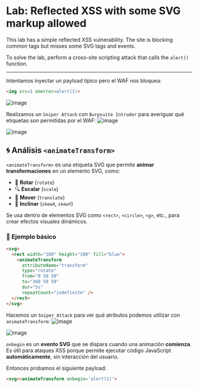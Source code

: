 # Lab: Reflected XSS with some SVG markup allowed

This lab has a simple reflected XSS vulnerability. The site is blocking common tags but misses some SVG tags and events.

To solve the lab, perform a cross-site scripting attack that calls the `alert()` function.

---

Intentamos inyectar un payload típico pero el WAF nos bloquea:
```html
<img src=1 onerror=alert(1)>
```
![image](https://github.com/user-attachments/assets/f90767f5-53f2-48fb-88fd-4fd7a54b04e9)

Realizamos un `Sniper Attack` con `Burpsuite Intruder` para averiguar qué etiquetas son permitidas por el WAF:
![image](https://github.com/user-attachments/assets/5ef5442b-df2c-4d8d-85f3-515c20729ed4)

![image](https://github.com/user-attachments/assets/5a72489f-0666-40ad-b393-78140b4a6381)

## 🌀 Análisis `<animateTransform>`

`<animateTransform>` es una etiqueta SVG que permite **animar transformaciones** en un elemento SVG, como:

- 🔄 **Rotar** (`rotate`)
- 🔍 **Escalar** (`scale`)
- 🧭 **Mover** (`translate`)
- 📐 **Inclinar** (`skewX`, `skewY`)

Se usa dentro de elementos SVG como `<rect>`, `<circle>`, `<g>`, etc., para crear efectos visuales dinámicos.

### 🧪 Ejemplo básico

```html
<svg>
  <rect width="100" height="100" fill="blue">
    <animateTransform 
      attributeName="transform"
      type="rotate"
      from="0 50 50"
      to="360 50 50"
      dur="5s"
      repeatCount="indefinite" />
  </rect>
</svg>
```
Hacemos un `Sniper Attack` para ver qué atributos podemos utilizar con `animateTransform`:
![image](https://github.com/user-attachments/assets/f8708389-255b-4f2d-b041-3a36f7f796fb)

![image](https://github.com/user-attachments/assets/2d586a17-9504-45c4-a5c1-e10a6964b462)

`onbegin` es un **evento SVG** que se dispara cuando una animación **comienza**. Es útil para ataques XSS porque permite ejecutar código JavaScript **automáticamente**, sin interacción del usuario.

Entonces probamos el siguiente payload:
```html
<svg><animateTransform onbegin='alert(1)'>
```




